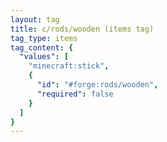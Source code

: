 ```yaml
---
layout: tag
title: c/rods/wooden (items tag)
tag_type: items
tag_content: {
  "values": [
    "minecraft:stick",
    {
      "id": "#forge:rods/wooden",
      "required": false
    }
  ]
}
---
```

